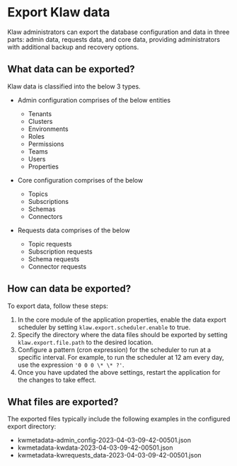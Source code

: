 # Export Klaw data

Klaw administrators can export the database configuration and data in
three parts: admin data, requests data, and core data, providing
administrators with additional backup and recovery options.

## What data can be exported?

Klaw data is classified into the below 3 types.

- Admin configuration comprises of the below entities
    -   Tenants
    -   Clusters
    -   Environments
    -   Roles
    -   Permissions
    -   Teams
    -   Users
    -   Properties

- Core configuration comprises of the below
    -   Topics
    -   Subscriptions
    -   Schemas
    -   Connectors

- Requests data comprises of the below
    -   Topic requests
    -   Subscription requests
    -   Schema requests
    -   Connector requests

## How can data be exported?

To export data, follow these steps:

1.  In the core module of the application properties, enable the data export scheduler by setting `klaw.export.scheduler.enable` to true.
2.  Specify the directory where the data files should be exported by setting `klaw.export.file.path` to the desired location.
3.  Configure a pattern (cron expression) for the scheduler to run at a specific interval. For example, to run the scheduler at 12 am every day, use the expression `'0 0 0 \* \* ?'`.
4.  Once you have updated the above settings, restart the application for the changes to take effect.

## What files are exported?

The exported files typically include the following examples in the
configured export directory:

-   kwmetadata-admin_config-2023-04-03-09-42-00501.json
-   kwmetadata-kwdata-2023-04-03-09-42-00501.json
-   kwmetadata-kwrequests_data-2023-04-03-09-42-00501.json
